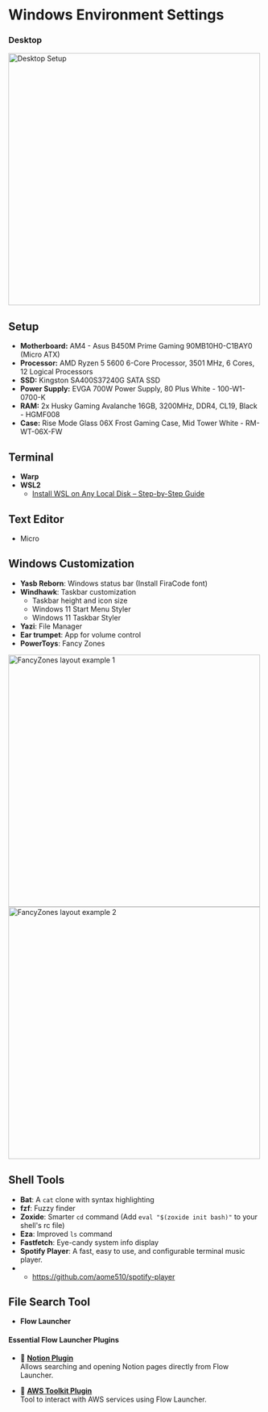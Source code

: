 # **Windows Environment Settings**

### **Desktop**
<img src="https://github.com/user-attachments/assets/721078db-4d97-4d5c-a4ff-698c1f6d068d" width="500" alt="Desktop Setup" />

## Setup

- **Motherboard:** AM4 - Asus B450M Prime Gaming 90MB10H0-C1BAY0 (Micro ATX)  
- **Processor:** AMD Ryzen 5 5600 6-Core Processor, 3501 MHz, 6 Cores, 12 Logical Processors  
- **SSD:** Kingston SA400S37240G SATA SSD  
- **Power Supply:** EVGA 700W Power Supply, 80 Plus White - 100-W1-0700-K  
- **RAM:** 2x Husky Gaming Avalanche 16GB, 3200MHz, DDR4, CL19, Black - HGMF008  
- **Case:** Rise Mode Glass 06X Frost Gaming Case, Mid Tower White - RM-WT-06X-FW


## **Terminal**
- **Warp**  
- **WSL2**  
  - [Install WSL on Any Local Disk – Step-by-Step Guide](https://medium.com/@pallerlapranavdec27/install-wsl-on-any-local-disk-a-step-by-step-guide-e5b0d606e873)

## **Text Editor**
- Micro

## **Windows Customization**
- **Yasb Reborn**: Windows status bar (Install FiraCode font)
- **Windhawk**: Taskbar customization  
  - Taskbar height and icon size  
  - Windows 11 Start Menu Styler  
  - Windows 11 Taskbar Styler
- **Yazi**: File Manager
- **Ear trumpet**: App for volume control
- **PowerToys**: Fancy Zones  
<img src="https://github.com/user-attachments/assets/f50f36c2-3294-48e5-a4e1-03c4411f92d5" width="500" alt="FancyZones layout example 1" />  
<br>  
<img src="https://github.com/user-attachments/assets/b70463e6-ad78-4661-8cc0-90154d97f04b" width="500" alt="FancyZones layout example 2" />

## **Shell Tools**
- **Bat**: A `cat` clone with syntax highlighting
- **fzf**: Fuzzy finder
- **Zoxide**: Smarter `cd` command (Add `eval "$(zoxide init bash)"` to your shell's rc file)
- **Eza**: Improved `ls` command
- **Fastfetch**: Eye-candy system info display
- **Spotify Player**: A fast, easy to use, and configurable terminal music player.
- - https://github.com/aome510/spotify-player
## **File Search Tool**
- **Flow Launcher**

#### **Essential Flow Launcher Plugins**
- 🔗 [**Notion Plugin**](https://github.com/AminSallah/Flow.Launcher.Plugin.Notion)  
  Allows searching and opening Notion pages directly from Flow Launcher.

- 🔗 [**AWS Toolkit Plugin**](https://github.com/mjtimblin/Flow.Launcher.Plugin.AwsToolkit)  
  Tool to interact with AWS services using Flow Launcher.
